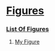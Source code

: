 # [Figures](#figures)

  
### [List Of Figures](#list-of-figures)  
  
1.  [My Figure][1]  


[1]: ./sub-1/document.md#my-figure "My Figure"
